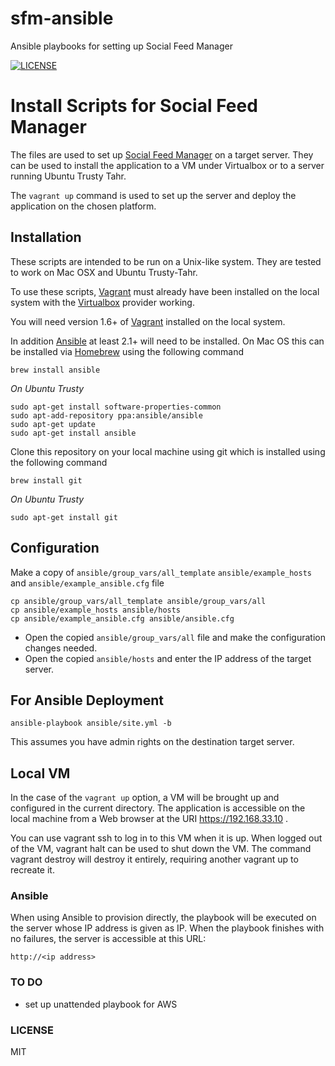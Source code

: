 # sfm-ansible
Ansible playbooks for setting up Social Feed Manager

[![LICENSE](https://img.shields.io/badge/license-MIT-blue.svg?style=flat-square)](./LICENSE)


# Install Scripts for Social Feed Manager

The files are used to set up [Social Feed Manager](http://gwu-libraries.github.io/sfm-ui) on a target server. They can be used to install the application to a VM under Virtualbox or to a server running Ubuntu Trusty Tahr.

The `vagrant up` command is used to set up the server and deploy the application on the chosen platform.

## Installation

These scripts are intended to be run on a Unix-like system. They are tested to work on Mac OSX and Ubuntu Trusty-Tahr.

To use these scripts, [Vagrant](https://vagrantup.com) must already have been installed on the local system with the [Virtualbox](http://www.virtualbox.org/) provider working.

You will need version 1.6+ of [Vagrant](https://vagrantup.com) installed on the local system.

In addition [Ansible](https://ansible.com) at least 2.1+ will need to be installed. On Mac OS this can be installed via [Homebrew](https://brew.sh)
using the following command

```
brew install ansible
```

*On Ubuntu Trusty*

```
sudo apt-get install software-properties-common
sudo apt-add-repository ppa:ansible/ansible
sudo apt-get update
sudo apt-get install ansible
```

Clone this repository on your local machine using git which is installed using the following command
```
brew install git
```

*On Ubuntu Trusty*

```
sudo apt-get install git
```

## Configuration


Make a copy of `ansible/group_vars/all_template` `ansible/example_hosts` and `ansible/example_ansible.cfg` file

```
cp ansible/group_vars/all_template ansible/group_vars/all
cp ansible/example_hosts ansible/hosts
cp ansible/example_ansible.cfg ansible/ansible.cfg
```

- Open the copied `ansible/group_vars/all` file and make the configuration changes needed.
- Open the copied `ansible/hosts` and enter the IP address of the target server.

## For Ansible Deployment

```
ansible-playbook ansible/site.yml -b
```

This assumes you have admin rights on the destination target server.

## Local VM

In the case of the `vagrant up` option, a VM will be brought up and configured in the current directory. The application is accessible on the local machine from a Web browser at the URI https://192.168.33.10 .

You can use vagrant ssh to log in to this VM when it is up. When logged out of the VM, vagrant halt can be used to shut down the VM. The command vagrant destroy will destroy it entirely, requiring another vagrant up to recreate it.

### Ansible

When using Ansible to provision directly, the playbook will be executed on the server whose IP address is given as IP. When the playbook finishes with no failures, the server is accessible at this URL:

```
http://<ip address>
```

### TO DO

- set up unattended playbook for AWS

### LICENSE
MIT
